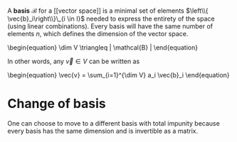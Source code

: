 A **basis** $\mathcal{B}$ for a [[vector space]] is a minimal set of elements $\left\\{ \vec{b}_i\right\\}\_{i \in I}$ needed to express the entirety of the space (using linear combinations). Every basis will have the same number of elements $n$, which defines the dimension of the vector space.

\begin{equation}
\dim V \triangleq | \mathcal{B} |
\end{equation}


In other words, any $\vec{v} \in V$ can be written as

\begin{equation}
\vec{v} = \sum_{i=1}^{\dim V} a_i \vec{b}_i
\end{equation}

# Change of basis

One can choose to move to a different basis with total impunity because every basis has the same dimension and is invertible as a matrix.